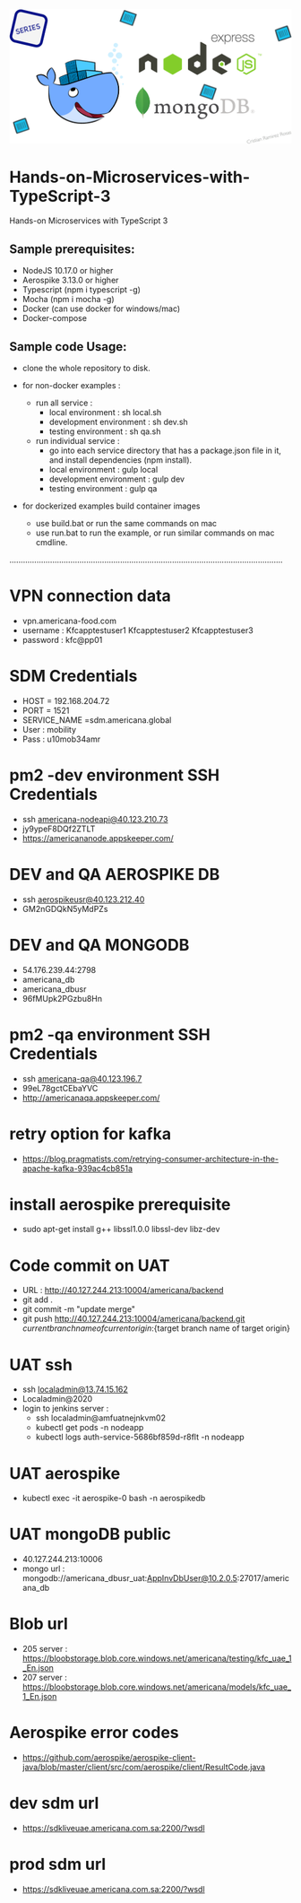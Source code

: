 ![](./cover.png)

# Hands-on-Microservices-with-TypeScript-3
Hands-on Microservices with TypeScript 3 

## Sample prerequisites:
* NodeJS 10.17.0 or higher 
* Aerospike 3.13.0 or higher
* Typescript (npm i typescript -g)
* Mocha (npm i mocha -g)
* Docker (can use docker for windows/mac)
* Docker-compose 

## Sample code Usage:
* clone the whole repository to disk.

* for non-docker examples : 
    * run all service : 
        * local environment : sh local.sh
        * development environment : sh dev.sh
        * testing environment : sh qa.sh
    * run individual service : 
        * go into each service directory that has a package.json file in it, and install dependencies (npm install).
        * local environment : gulp local
        * development environment : gulp dev
        * testing environment : gulp qa

* for dockerized examples build container images 
    * use build.bat or run the same commands on mac
    * use run.bat to run the example, or run similar commands on mac cmdline.

.........................................................................................................................
# VPN connection data
* vpn.americana-food.com
* username : 
    Kfcapptestuser1
    Kfcapptestuser2 
    Kfcapptestuser3
* password : kfc@pp01 

# SDM Credentials
* HOST = 192.168.204.72
* PORT = 1521
* SERVICE_NAME =sdm.americana.global
* User : mobility
* Pass : u10mob34amr

# pm2 -dev environment SSH Credentials
* ssh americana-nodeapi@40.123.210.73		
* jy9ypeF8DQf2ZTLT
* https://americananode.appskeeper.com/

# DEV and QA AEROSPIKE DB
* ssh aerospikeusr@40.123.212.40
* GM2nGDQkN5yMdPZs

# DEV and QA MONGODB
* 54.176.239.44:2798
* americana_db
* americana_dbusr
* 96fMUpk2PGzbu8Hn

 
# pm2 -qa environment SSH Credentials
* ssh americana-qa@40.123.196.7
* 99eL78gctCEbaYVC
* http://americanaqa.appskeeper.com/

# retry option for kafka
* https://blog.pragmatists.com/retrying-consumer-architecture-in-the-apache-kafka-939ac4cb851a

# install aerospike prerequisite 
* sudo apt-get install g++ libssl1.0.0 libssl-dev libz-dev

# Code commit on UAT
* URL : http://40.127.244.213:10004/americana/backend
* git add .
* git commit -m "update merge"
* git push http://40.127.244.213:10004/americana/backend.git ${current branch name of current origin}:${target branch name of target origin}

# UAT ssh
* ssh localadmin@13.74.15.162
* Localadmin@2020
* login to jenkins server :
    * ssh localadmin@amfuatnejnkvm02
    * kubectl get pods -n nodeapp
    * kubectl logs auth-service-5686bf859d-r8flt  -n nodeapp
# UAT aerospike
* kubectl exec -it aerospike-0 bash -n aerospikedb

# UAT mongoDB public
* 40.127.244.213:10006
* mongo url : mongodb://americana_dbusr_uat:AppInvDbUser@10.2.0.5:27017/americana_db

# Blob url
* 205 server : https://bloobstorage.blob.core.windows.net/americana/testing/kfc_uae_1_En.json
* 207 server : https://bloobstorage.blob.core.windows.net/americana/models/kfc_uae_1_En.json


# Aerospike error codes
* https://github.com/aerospike/aerospike-client-java/blob/master/client/src/com/aerospike/client/ResultCode.java

# dev sdm url 
* https://sdkliveuae.americana.com.sa:2200/?wsdl

# prod sdm url
* https://sdkliveuae.americana.com.sa:2200/?wsdl